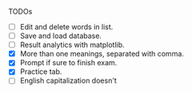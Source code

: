 TODOs

- [ ] Edit and delete words in list.
- [ ] Save and load database.
- [ ] Result analytics with matplotlib.
- [X] More than one meanings, separated with comma.
- [X] Prompt if sure to finish exam.
- [X] Practice tab.
- [ ] English capitalization doesn't